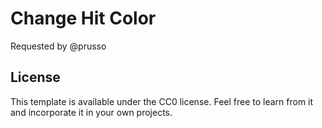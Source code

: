 # Change Hit Color

Requested by @prusso

## License

This template is available under the CC0 license. Feel free to learn from it and incorporate it in your own projects.
